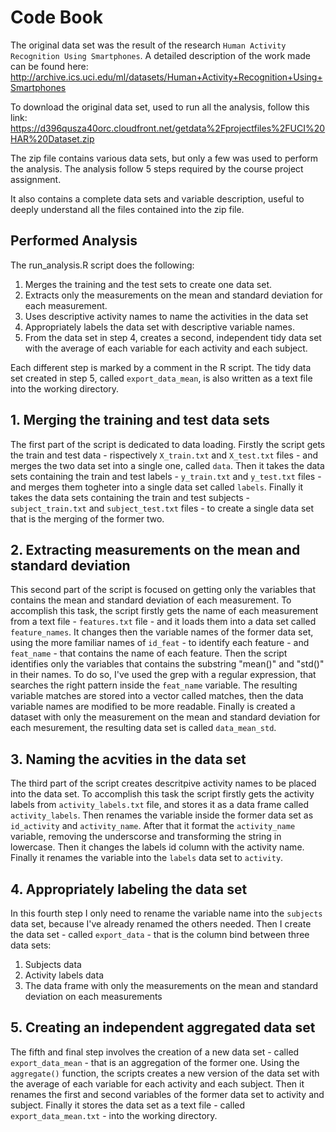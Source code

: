 # Code Book

The original data set was the result of the research `Human Activity Recognition Using Smartphones`. 
A detailed description of the work made can be found here: http://archive.ics.uci.edu/ml/datasets/Human+Activity+Recognition+Using+Smartphones

To download the original data set, used to run all the analysis, follow this link: https://d396qusza40orc.cloudfront.net/getdata%2Fprojectfiles%2FUCI%20HAR%20Dataset.zip

The zip file contains various data sets, but only a few was used to perform the analysis. The analysis follow 5 steps required by the course project assignment.

It also contains a complete data sets and variable description, useful to deeply understand all the files contained into the zip file.

## Performed Analysis

The run_analysis.R script does the following:
 1. Merges the training and the test sets to create one data set.
 2. Extracts only the measurements on the mean and standard deviation for each measurement. 
 3. Uses descriptive activity names to name the activities in the data set
 4. Appropriately labels the data set with descriptive variable names. 
 5. From the data set in step 4, creates a second, independent tidy data set with the average of each variable for each activity and each subject.

Each different step is marked by a comment in the R script. The tidy data set created in step 5, called `export_data_mean`, is also written as a text file into the working directory.



## 1. Merging the training and test data sets

The first part of the script is dedicated to data loading. Firstly the script gets the train and test data - rispectively `X_train.txt` and `X_test.txt` files - and merges the two data set into a single one, called `data`.
Then it takes the data sets containing the train and test labels - `y_train.txt` and `y_test.txt` files - and merges them togheter into a single data set called `labels`.
Finally it takes the data sets containing the train and test subjects - `subject_train.txt` and `subject_test.txt` files - to create a single data set that is the merging of the former two.

## 2. Extracting measurements on the mean and standard deviation 

This second part of the script is focused on getting only the variables that contains the mean and standard deviation of each measurement. 
To accomplish this task, the script firstly gets the name of each measurement from a text file - `features.txt` file - and it loads them into a data set called `feature_names`.
It changes then the variable names of the former data set, using the more familiar names of `id_feat` - to identify each feature - and `feat_name` - that contains the name of each feature.
Then the script identifies only the variables that contains the substring "mean()" and "std()" in their names. To do so, I've used the grep with a regular expression, that searches the right pattern inside the `feat_name` variable.
The resulting variable matches are stored into a vector called matches, then the data variable names are modified to be more readable.
Finally is created a dataset with only the measurement on the mean and standard deviation for each mesurement, the resulting data set is called `data_mean_std`.

## 3. Naming the acvities in the data set

The third part of the script creates descritpive activity names to be placed into the data set.
To accomplish this task the script firstly gets the activity labels from `activity_labels.txt` file, and stores it as a data frame called `activity_labels`. 
Then renames the variable inside the former data set as `id_activity` and `activity_name`. 
After that it format the `activity_name` variable, removing the underscorse and transforming the string in lowercase.
Then it changes the labels id column with the activity name. Finally it renames the variable into the `labels` data set to `activity`.

## 4. Appropriately labeling the data set 

In this fourth step I only need to rename the variable name into the `subjects` data set, because I've already renamed the others needed.
Then I create the data set - called `export_data` - that is the column bind between three data sets: 
 1. Subjects data
 2. Activity labels data
 3. The data frame with only the measurements on the mean and standard deviation on each measurements

## 5. Creating an independent aggregated data set

The fifth and final step involves the creation of a new data set - called `export_data_mean` - that is an aggregation of the former one.
Using the `aggregate()` function, the scripts creates a new version of the data set with the average of each variable for each activity and each subject.
Then it renames the first and second variables of the former data set to activity and subject.
Finally it stores the data set as a text file - called `export_data_mean.txt` - into the working directory.  